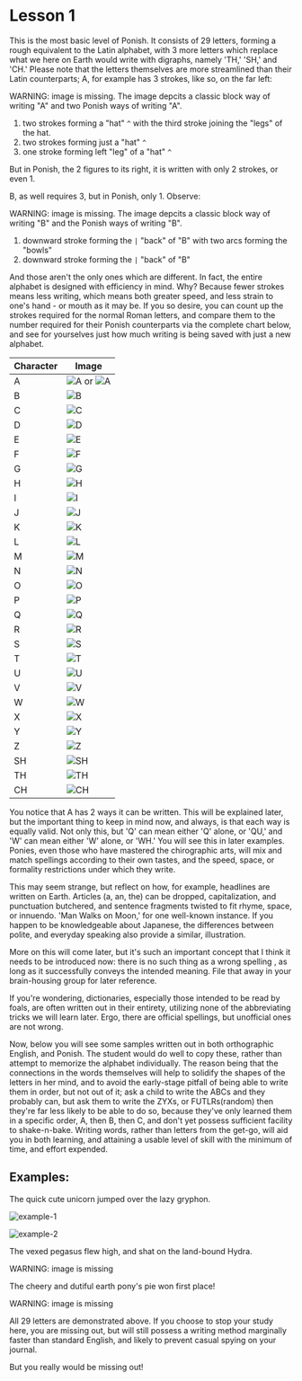 # Lesson 1

This is the most basic level of Ponish. It consists of 29 letters, forming a
rough equivalent to the Latin alphabet, with 3 more letters which replace what
we here on Earth would write with digraphs, namely 'TH,' 'SH,' and 'CH.' Please
note that the letters themselves are more streamlined than their Latin
counterparts; A, for example has 3 strokes, like so, on the far left:

WARNING: image is missing. The image depcits a classic block way of writing "A"
and two Ponish ways of writing "A".

1. two strokes forming a "hat" `^` with the third stroke joining the "legs" of
   the hat.
2. two strokes forming just a "hat" `^`
3. one stroke forming left "leg" of a "hat" `^`

But in Ponish, the 2 figures to its right, it is written with only 2 strokes, or
even 1.

B, as well requires 3, but in Ponish, only 1. Observe:

WARNING: image is missing. The image depcits a classic block way of writing "B"
and the Ponish ways of writing "B".

1. downward stroke forming the `|` "back" of "B" with two arcs forming the
   "bowls"
2. downward stroke forming the `|` "back" of "B"

And those aren't the only ones which are different. In fact, the entire alphabet
is designed with efficiency in mind. Why? Because fewer strokes means less
writing, which means both greater speed, and less strain to one's hand - or
mouth as it may be. If you so desire, you can count up the strokes required for
the normal Roman letters, and compare them to the number required for their
Ponish counterparts via the complete chart below, and see for yourselves just
how much writing is being saved with just a new alphabet.

| Character | Image                                                             |
| --------- | ----------------------------------------------------------------- |
| A         | ![A](./alphabet/A-two-legs.svg) or ![A](./alphabet/A-one-leg.svg) |
| B         | ![B](./alphabet/B.svg)                                            |
| C         | ![C](./alphabet/C.svg)                                            |
| D         | ![D](./alphabet/D.svg)                                            |
| E         | ![E](./alphabet/E.svg)                                            |
| F         | ![F](./alphabet/F.svg)                                            |
| G         | ![G](./alphabet/G.svg)                                            |
| H         | ![H](./alphabet/H.svg)                                            |
| I         | ![I](./alphabet/I.svg)                                            |
| J         | ![J](./alphabet/J.svg)                                            |
| K         | ![K](./alphabet/K.svg)                                            |
| L         | ![L](./alphabet/L.svg)                                            |
| M         | ![M](./alphabet/M.svg)                                            |
| N         | ![N](./alphabet/N.svg)                                            |
| O         | ![O](./alphabet/O.svg)                                            |
| P         | ![P](./alphabet/P.svg)                                            |
| Q         | ![Q](./alphabet/Q.svg)                                            |
| R         | ![R](./alphabet/R.svg)                                            |
| S         | ![S](./alphabet/S.svg)                                            |
| T         | ![T](./alphabet/T.svg)                                            |
| U         | ![U](./alphabet/U.svg)                                            |
| V         | ![V](./alphabet/V.svg)                                            |
| W         | ![W](./alphabet/W.svg)                                            |
| X         | ![X](./alphabet/X.svg)                                            |
| Y         | ![Y](./alphabet/Y.svg)                                            |
| Z         | ![Z](./alphabet/Z.svg)                                            |
| SH        | ![SH](./alphabet/SH.svg)                                          |
| TH        | ![TH](./alphabet/TH.svg)                                          |
| CH        | ![CH](./alphabet/CH.svg)                                          |

You notice that A has 2 ways it can be written. This will be explained later,
but the important thing to keep in mind now, and always, is that each way is
equally valid. Not only this, but 'Q' can mean either 'Q' alone, or 'QU,' and
'W' can mean either 'W' alone, or 'WH.' You will see this in later examples.
Ponies, even those who have mastered the chirographic arts, will mix and match
spellings according to their own tastes, and the speed, space, or formality
restrictions under which they write.

This may seem strange, but reflect on how, for example, headlines are written on
Earth. Articles (a, an, the) can be dropped, capitalization, and punctuation
butchered, and sentence fragments twisted to fit rhyme, space, or innuendo. 'Man
Walks on Moon,' for one well-known instance. If you happen to be knowledgeable
about Japanese, the differences between polite, and everyday speaking also
provide a similar, illustration.

More on this will come later, but it's such an important concept that I think it
needs to be introduced now: there is no such thing as a wrong spelling , as long
as it successfully conveys the intended meaning. File that away in your
brain-housing group for later reference.

If you're wondering, dictionaries, especially those intended to be read by
foals, are often written out in their entirety, utilizing none of the
abbreviating tricks we will learn later. Ergo, there are official spellings, but
unofficial ones are not wrong.

Now, below you will see some samples written out in both orthographic English,
and Ponish. The student would do well to copy these, rather than attempt to
memorize the alphabet individually. The reason being that the connections in the
words themselves will help to solidify the shapes of the letters in her mind,
and to avoid the early-stage pitfall of being able to write them in order, but
not out of it; ask a child to write the ABCs and they probably can, but ask them
to write the ZYXs, or FUTLRs(random) then they're far less likely to be able to
do so, because they've only learned them in a specific order, A, then B, then C,
and don't yet possess sufficient facility to shake-n-bake. Writing words, rather
than letters from the get-go, will aid you in both learning, and attaining a
usable level of skill with the minimum of time, and effort expended.

## Examples:

The quick cute unicorn jumped over the lazy gryphon.

![example-1](./lesson-1/example-1.svg)

![example-2](./lesson-1/example-2.svg)

The vexed pegasus flew high, and shat on the land-bound Hydra.

WARNING: image is missing

The cheery and dutiful earth pony's pie won first place!

WARNING: image is missing

All 29 letters are demonstrated above. If you choose to stop your study here,
you are missing out, but will still possess a writing method marginally faster
than standard English, and likely to prevent casual spying on your journal.

But you really would be missing out!
